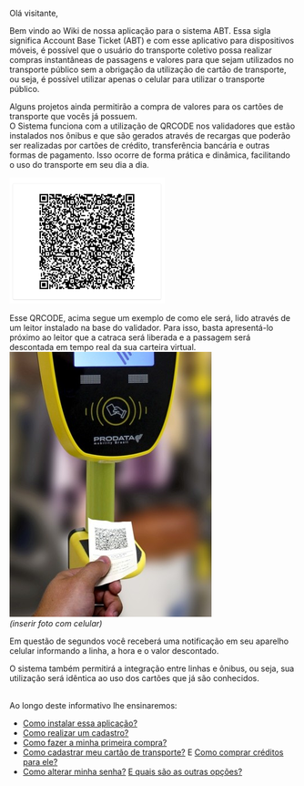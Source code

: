 Olá visitante,

Bem vindo ao Wiki de nossa aplicação para o sistema ABT.
Essa sigla significa Account Base Ticket (ABT) e com esse aplicativo para dispositivos móveis, é possível que o usuário do transporte coletivo possa realizar compras instantâneas de passagens e valores para que sejam utilizados no transporte público sem a obrigação da utilização de cartão de transporte, ou seja, é possível utilizar apenas o celular para utilizar o transporte público.

Alguns projetos ainda permitirão a compra de valores para os cartões de transporte que vocês já possuem.<br>
O Sistema funciona com a utilização de QRCODE nos validadores que estão instalados nos ônibus e que são gerados através de recargas que poderão ser realizadas por cartões de crédito, transferência bancária e outras formas de pagamento. Isso ocorre de forma prática e dinâmica, facilitando o uso do transporte em seu dia a dia.

[![image.png](/.attachments/image-3f8904f9-e1dc-4554-86ff-e8eee41ec3d4.png)](https://pt.wikipedia.org/wiki/C%C3%B3digo_QR)<br>

Esse QRCODE, acima segue um exemplo de como ele será, lido através de um leitor instalado na base do validador. Para isso, basta apresentá-lo próximo ao leitor que a catraca será liberada e a passagem será descontada em tempo real da sua carteira virtual.<br>
[![image.png](/.attachments/image-40185a6f-5bfb-4f5b-81c0-3759548511d7.png)](http://www.prodatamobility.com.br/solucoes/?lang=en#sbe)<br>_(inserir foto com celular)_



Em questão de segundos você receberá uma notificação em seu aparelho celular informando a linha, a hora e o valor descontado.

O sistema também permitirá a integração entre linhas e ônibus, ou seja, sua utilização será idêntica ao uso dos cartões que já são conhecidos.<br><br>




Ao longo deste informativo lhe ensinaremos:

- [Como instalar essa aplicação?](/ABT-%2D-QRCODE-%2D-app-para-uso-no-transporte-público/1.-Como-instalar-o-ABT-em-meu-celular?)
- [Como realizar um cadastro?](/ABT-%2D-QRCODE-%2D-app-para-uso-no-transporte-público/2.-Cadastrando-sua-conta-de-acesso)
- [Como fazer a minha primeira compra?](/ABT-%2D-QRCODE-%2D-app-para-uso-no-transporte-público/3.-Primeira-compra)
- [Como cadastrar meu cartão de transporte?](/ABT-%2D-QRCODE-%2D-app-para-uso-no-transporte-público/6.-Cadastrando-um-cartão-de-transporte) E [Como comprar créditos para ele?](/ABT-%2D-QRCODE-%2D-app-para-uso-no-transporte-público/6.-Cadastrando-um-cartão-de-transporte/6.1-Comprando-para-um-cartão-de-transporte)
- [Como alterar minha senha?](/ABT-%2D-QRCODE-%2D-app-para-uso-no-transporte-público/7.-Outras-funcionalidades-da-aplicação/7.1.-Trocar-de-senha) [E quais são as outras opções?](/ABT-%2D-QRCODE-%2D-app-para-uso-no-transporte-público/7.-Outras-funcionalidades-da-aplicação)